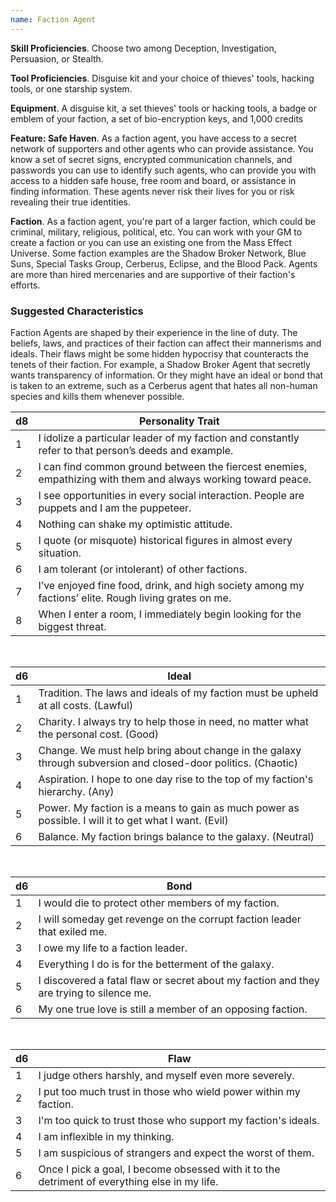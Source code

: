 ```yaml
---
name: Faction Agent
---
```

__Skill Proficiencies__. Choose two among Deception, Investigation, Persuasion, or Stealth.

__Tool Proficiencies__. Disguise kit and your choice of thieves' tools, hacking tools, or one starship system.

__Equipment__. A disguise kit, a set thieves' tools or hacking tools, a badge or emblem of your faction,
a set of bio-encryption keys, and 1,000 credits

__Feature: Safe Haven__. As a faction agent, you have access to a secret network of supporters and other agents who can
provide assistance. You know a set of secret signs, encrypted communication channels, and passwords you can use to identify
such agents, who can provide you with access to a hidden safe house, free room and board, or assistance in finding information.
These agents never risk their lives for you or risk revealing their true identities.

__Faction__. As a faction agent, you're part of a larger faction, which could be criminal, military, religious, political, etc.
You can work with your GM to create a faction or you can use an existing one from the Mass Effect Universe. Some faction
examples are the Shadow Broker Network, Blue Suns, Special Tasks Group, Cerberus, Eclipse, and the Blood Pack. Agents
are more than hired mercenaries and are supportive of their faction's efforts.

<div class="hr"></div>

### Suggested Characteristics
Faction Agents are shaped by their experience in the line of duty. The beliefs, laws, and practices of their faction can
affect their mannerisms and ideals. Their flaws might be some hidden hypocrisy that counteracts the tenets of their faction.
For example, a Shadow Broker Agent that secretly wants transparency of information. Or they might have an ideal or bond
that is taken to an extreme, such as a Cerberus agent that hates all non-human species and kills them whenever possible.


d8 | Personality Trait
--- | ---
1 | I idolize a particular leader of my faction and constantly refer to that person’s deeds and example.
2 | I can find common ground between the fiercest enemies, empathizing with them and always working toward peace.
3 | I see opportunities in every social interaction. People are puppets and I am the puppeteer.
4 | Nothing can shake my optimistic attitude.
5 | I quote (or misquote) historical figures in almost every situation.
6 | I am tolerant (or intolerant) of other factions.
7 | I’ve enjoyed fine food, drink, and high society among my factions’ elite. Rough living grates on me.
8 | When I enter a room, I immediately begin looking for the biggest threat.

<br>

d6 | Ideal
--- | ---
1 | Tradition. The laws and ideals of my faction must be upheld at all costs. (Lawful)
2 | Charity. I always try to help those in need, no matter what the personal cost. (Good)
3 | Change. We must help bring about change in the galaxy through subversion and closed-door politics. (Chaotic)
4	| Aspiration. I hope to one day rise to the top of my faction's hierarchy. (Any)
5 | Power. My faction is a means to gain as much power as possible. I will it to get what I want. (Evil)
6	| Balance. My faction brings balance to the galaxy. (Neutral)

<br>

d6 | Bond
--- | ---
1 | I would die to protect other members of my faction.
2 | I will someday get revenge on the corrupt faction leader that exiled me.
3 | I owe my life to a faction leader.
4 | Everything I do is for the betterment of the galaxy.
5 | I discovered a fatal flaw or secret about my faction and they are trying to silence me.
6 | My one true love is still a member of an opposing faction.

<br>

d6 | Flaw
--- | ---
1 | I judge others harshly, and myself even more severely.
2 | I put too much trust in those who wield power within my faction.
3 | I'm too quick to trust those who support my faction's ideals.
4 | I am inflexible in my thinking.
5 | I am suspicious of strangers and expect the worst of them.
6 | Once I pick a goal, I become obsessed with it to the detriment of everything else in my life.

<me-source-reference pages="37" source="basic"></me-source-reference>
